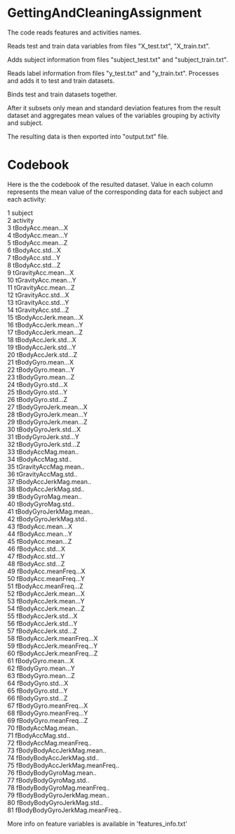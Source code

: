 GettingAndCleaningAssignment
============================

The code reads features and activities names.

Reads test and train data variables from files "X_test.txt", "X_train.txt".

Adds subject information from files "subject_test.txt" and "subject_train.txt".

Reads label information from files "y_test.txt" and "y_train.txt". Processes and adds it to test and train datasets.

Binds test and train datasets together.


After it subsets only mean and standard deviation features from the result dataset 
and aggregates mean values of the variables grouping by activity and subject.

The resulting data is then exported into "output.txt" file.

Codebook
========

Here is the the codebook of the resulted dataset. Value in each column represents the mean value of the corresponding data for each subject and each activity:

1                          subject  
2                         activity  
3                tBodyAcc.mean...X  
4                tBodyAcc.mean...Y  
5                tBodyAcc.mean...Z  
6                 tBodyAcc.std...X  
7                 tBodyAcc.std...Y  
8                 tBodyAcc.std...Z  
9             tGravityAcc.mean...X  
10            tGravityAcc.mean...Y  
11            tGravityAcc.mean...Z  
12             tGravityAcc.std...X  
13             tGravityAcc.std...Y  
14             tGravityAcc.std...Z  
15           tBodyAccJerk.mean...X  
16           tBodyAccJerk.mean...Y  
17           tBodyAccJerk.mean...Z  
18            tBodyAccJerk.std...X  
19            tBodyAccJerk.std...Y  
20            tBodyAccJerk.std...Z  
21              tBodyGyro.mean...X  
22              tBodyGyro.mean...Y  
23              tBodyGyro.mean...Z  
24               tBodyGyro.std...X  
25               tBodyGyro.std...Y  
26               tBodyGyro.std...Z  
27          tBodyGyroJerk.mean...X  
28          tBodyGyroJerk.mean...Y  
29          tBodyGyroJerk.mean...Z  
30           tBodyGyroJerk.std...X  
31           tBodyGyroJerk.std...Y  
32           tBodyGyroJerk.std...Z  
33              tBodyAccMag.mean..  
34               tBodyAccMag.std..  
35           tGravityAccMag.mean..  
36            tGravityAccMag.std..  
37          tBodyAccJerkMag.mean..  
38           tBodyAccJerkMag.std..  
39             tBodyGyroMag.mean..  
40              tBodyGyroMag.std..  
41         tBodyGyroJerkMag.mean..  
42          tBodyGyroJerkMag.std..  
43               fBodyAcc.mean...X  
44               fBodyAcc.mean...Y  
45               fBodyAcc.mean...Z  
46                fBodyAcc.std...X  
47                fBodyAcc.std...Y  
48                fBodyAcc.std...Z  
49           fBodyAcc.meanFreq...X  
50           fBodyAcc.meanFreq...Y  
51           fBodyAcc.meanFreq...Z  
52           fBodyAccJerk.mean...X  
53           fBodyAccJerk.mean...Y  
54           fBodyAccJerk.mean...Z  
55            fBodyAccJerk.std...X  
56            fBodyAccJerk.std...Y  
57            fBodyAccJerk.std...Z  
58       fBodyAccJerk.meanFreq...X  
59       fBodyAccJerk.meanFreq...Y  
60       fBodyAccJerk.meanFreq...Z  
61              fBodyGyro.mean...X  
62              fBodyGyro.mean...Y  
63              fBodyGyro.mean...Z  
64               fBodyGyro.std...X  
65               fBodyGyro.std...Y  
66               fBodyGyro.std...Z  
67          fBodyGyro.meanFreq...X  
68          fBodyGyro.meanFreq...Y  
69          fBodyGyro.meanFreq...Z  
70              fBodyAccMag.mean..  
71               fBodyAccMag.std..  
72          fBodyAccMag.meanFreq..  
73      fBodyBodyAccJerkMag.mean..  
74       fBodyBodyAccJerkMag.std..  
75  fBodyBodyAccJerkMag.meanFreq..  
76         fBodyBodyGyroMag.mean..  
77          fBodyBodyGyroMag.std..  
78     fBodyBodyGyroMag.meanFreq..  
79     fBodyBodyGyroJerkMag.mean..  
80      fBodyBodyGyroJerkMag.std..  
81 fBodyBodyGyroJerkMag.meanFreq..  

More info on feature variables is available in 'features_info.txt'
